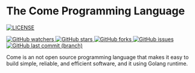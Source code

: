 # The Come Programming Language

[![LICENSE](https://img.shields.io/badge/license-MIT%20(The%20996%20Prohibited%20License)-blue.svg)](https://github.com/996icu/996.ICU/blob/master/LICENSE)

[
![GitHub watchers](https://img.shields.io/github/watchers/glrh111/come.svg)
![GitHub stars](https://img.shields.io/github/stars/glrh111/come.svg)
![GitHub forks](https://img.shields.io/github/forks/glrh111/come.svg)
![GitHub issues](https://img.shields.io/github/issues/glrh111/come.svg)
![GitHub last commit (branch)](https://img.shields.io/github/last-commit/glrh111/come.svg)
](https://github.com/glrh111/come)

Come is an not open source programming language that makes it easy to build simple,
reliable, and efficient software, and it using Golang runtime.

